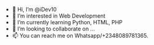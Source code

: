 - 👋 Hi, I’m @iDev10
- 👀 I’m interested in Web Development
- 🌱 I’m currently learning Python, HTML, PHP
- 💞️ I’m looking to collaborate on ...
- 📫 You can reach me on Whatsapp/+2348089781365.

<!---
iDev10/iDev10 is a ✨ special ✨ repository because its `README.md` (this file) appears on your GitHub profile.
You can click the Preview link to take a look at your changes.
--->
